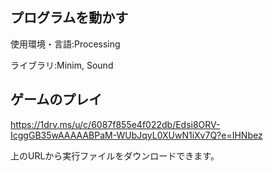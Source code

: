 ## プログラムを動かす

使用環境・言語:Processing

ライブラリ:Minim, Sound

## ゲームのプレイ

https://1drv.ms/u/c/6087f855e4f022db/Edsi8ORV-IcggGB35wAAAAABPaM-WUbJqyL0XUwN1iXv7Q?e=IHNbez

上のURLから実行ファイルをダウンロードできます。
